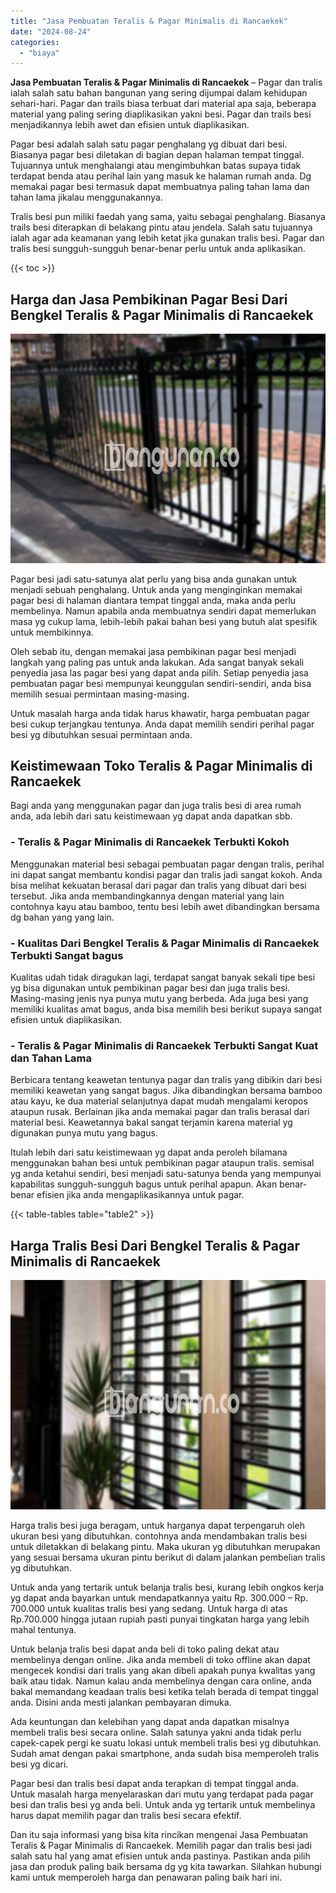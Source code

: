 ```yaml
---
title: "Jasa Pembuatan Teralis & Pagar Minimalis di Rancaekek"
date: "2024-08-24"
categories: 
  - "biaya"
---
```


**Jasa Pembuatan Teralis & Pagar Minimalis di Rancaekek** – Pagar dan tralis ialah salah satu bahan bangunan yang sering dijumpai dalam kehidupan sehari-hari. Pagar dan trails biasa terbuat dari material apa saja, beberapa material yang paling sering diaplikasikan yakni besi. Pagar dan trails besi menjadikannya lebih awet dan efisien untuk diaplikasikan.

Pagar besi adalah salah satu pagar penghalang yg dibuat dari besi. Biasanya pagar besi diletakan di bagian depan halaman tempat tinggal. Tujuannya untuk menghalangi atau mengimbuhkan batas supaya tidak terdapat benda atau perihal lain yang masuk ke halaman rumah anda. Dg memakai pagar besi termasuk dapat membuatnya paling tahan lama dan tahan lama jikalau menggunakannya.

Tralis besi pun miliki faedah yang sama, yaitu sebagai penghalang. Biasanya trails besi diterapkan di belakang pintu atau jendela. Salah satu tujuannya ialah agar ada keamanan yang lebih ketat jika gunakan tralis besi. Pagar dan tralis besi sungguh-sungguh benar-benar perlu untuk anda aplikasikan.

{{< toc >}}

## Harga dan Jasa Pembikinan Pagar Besi Dari Bengkel Teralis & Pagar Minimalis di Rancaekek

![Jasa Pembuatan Teralis & Pagar Minimalis di Rancaekek](/images/pagar-minimalis-murah-53.png)

Pagar besi jadi satu-satunya alat perlu yang bisa anda gunakan untuk menjadi sebuah penghalang. Untuk anda yang menginginkan memakai pagar besi di halaman diantara tempat tinggal anda, maka anda perlu membelinya. Namun apabila anda membuatnya sendiri dapat memerlukan masa yg cukup lama, lebih-lebih pakai bahan besi yang butuh alat spesifik untuk membikinnya.

Oleh sebab itu, dengan memakai jasa pembikinan pagar besi menjadi langkah yang paling pas untuk anda lakukan. Ada sangat banyak sekali penyedia jasa las pagar besi yang dapat anda pilih. Setiap penyedia jasa pembuatan pagar besi mempunyai keunggulan sendiri-sendiri, anda bisa memilih sesuai permintaan masing-masing.

Untuk masalah harga anda tidak harus khawatir, harga pembuatan pagar besi cukup terjangkau tentunya. Anda dapat memilih sendiri perihal pagar besi yg dibutuhkan sesuai permintaan anda.

## Keistimewaan Toko Teralis & Pagar Minimalis di Rancaekek

Bagi anda yang menggunakan pagar dan juga tralis besi di area rumah anda, ada lebih dari satu keistimewaan yg dapat anda dapatkan sbb.

### \- Teralis & Pagar Minimalis di Rancaekek Terbukti Kokoh

Menggunakan material besi sebagai pembuatan pagar dengan tralis, perihal ini dapat sangat membantu kondisi pagar dan tralis jadi sangat kokoh. Anda bisa melihat kekuatan berasal dari pagar dan tralis yang dibuat dari besi tersebut. Jika anda membandingkannya dengan material yang lain contohnya kayu atau bamboo, tentu besi lebih awet dibandingkan bersama dg bahan yang yang lain.

### \- Kualitas Dari Bengkel Teralis & Pagar Minimalis di Rancaekek Terbukti Sangat bagus

Kualitas udah tidak diragukan lagi, terdapat sangat banyak sekali tipe besi yg bisa digunakan untuk pembikinan pagar besi dan juga tralis besi. Masing-masing jenis nya punya mutu yang berbeda. Ada juga besi yang memiliki kualitas amat bagus, anda bisa memilih besi berikut supaya sangat efisien untuk diaplikasikan.

### \- Teralis & Pagar Minimalis di Rancaekek Terbukti Sangat Kuat dan Tahan Lama

Berbicara tentang keawetan tentunya pagar dan tralis yang dibikin dari besi memiliki keawetan yang sangat bagus. Jika dibandingkan bersama bamboo atau kayu, ke dua material selanjutnya dapat mudah mengalami keropos ataupun rusak. Berlainan jika anda memakai pagar dan tralis berasal dari material besi. Keawetannya bakal sangat terjamin karena material yg digunakan punya mutu yang bagus.

Itulah lebih dari satu keistimewaan yg dapat anda peroleh bilamana menggunakan bahan besi untuk pembikinan pagar ataupun tralis. semisal yg anda ketahui sendiri, besi menjadi satu-satunya benda yang mempunyai kapabilitas sungguh-sungguh bagus untuk perihal apapun. Akan benar-benar efisien jika anda mengaplikasikannya untuk pagar.

{{< table-tables table="table2" >}}

## Harga Tralis Besi Dari Bengkel Teralis & Pagar Minimalis di Rancaekek

![Jasa Pembuatan Teralis & Pagar Minimalis di Rancaekek](/images/teralis-minimalis-murah-35.png)

Harga tralis besi juga beragam, untuk harganya dapat terpengaruh oleh ukuran besi yang dibutuhkan. contohnya anda mendambakan tralis besi untuk diletakkan di belakang pintu. Maka ukuran yg dibutuhkan merupakan yang sesuai bersama ukuran pintu berikut di dalam jalankan pembelian tralis yg dibutuhkan.

Untuk anda yang tertarik untuk belanja tralis besi, kurang lebih ongkos kerja yg dapat anda bayarkan untuk mendapatkannya yaitu Rp. 300.000 – Rp. 700.000 untuk kualitas tralis besi yang sedang. Untuk harga di atas Rp.700.000 hingga jutaan rupiah pasti punyai tingkatan harga yang lebih mahal tentunya.

Untuk belanja tralis besi dapat anda beli di toko paling dekat atau membelinya dengan online. Jika anda membeli di toko offline akan dapat mengecek kondisi dari tralis yang akan dibeli apakah punya kwalitas yang baik atau tidak. Namun kalau anda membelinya dengan cara online, anda bakal memandang keadaan tralis besi ketika telah berada di tempat tinggal anda. Disini anda mesti jalankan pembayaran dimuka.

Ada keuntungan dan kelebihan yang dapat anda dapatkan misalnya membeli tralis besi secara online. Salah satunya yakni anda tidak perlu capek-capek pergi ke suatu lokasi untuk membeli tralis besi yg dibutuhkan. Sudah amat dengan pakai smartphone, anda sudah bisa memperoleh tralis besi yg dicari.

Pagar besi dan tralis besi dapat anda terapkan di tempat tinggal anda. Untuk masalah harga menyelaraskan dari mutu yang terdapat pada pagar besi dan tralis besi yg anda beli. Untuk anda yg tertarik untuk membelinya harus dapat memilih pagar dan tralis besi secara efektif.

Dan itu saja informasi yang bisa kita rincikan mengenai Jasa Pembuatan Teralis & Pagar Minimalis di Rancaekek. Memilih pagar dan tralis besi jadi salah satu hal yang amat efisien untuk anda pastinya. Pastikan anda pilih jasa dan produk paling baik bersama dg yg kita tawarkan. Silahkan hubungi kami untuk memperoleh harga dan penawaran paling baik hari ini.
